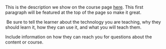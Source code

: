 This is the description we show on the course page [here](https://lab.github.com/jimenapereyra04/repositorios-2020). This first paragraph will be featured at the top of the page so make it great.
​

​
Be sure to tell the learner about the technology you are teaching, why they should learn it, how they can use it, and what you will teach them.
​


Include information on how they can reach you for questions about the content or course. 